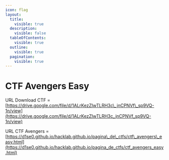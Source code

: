 ```yaml
---
icon: flag
layout:
  title:
    visible: true
  description:
    visible: false
  tableOfContents:
    visible: true
  outline:
    visible: true
  pagination:
    visible: true
---
```


# CTF Avengers Easy

URL Download CTF = [https://drive.google.com/file/d/1ALrKezZIwTLRH3c\_jnCPNVf\_sp9VQ-1n/view](https://drive.google.com/file/d/1ALrKezZIwTLRH3c_jnCPNVf_sp9VQ-1n/view)



URL CTF Avengers = [https://d1se0.github.io/hacklab.github.io/pagina\_de\_ctfs/ctf\_avengers\_easy.html](https://d1se0.github.io/hacklab.github.io/pagina_de_ctfs/ctf_avengers_easy.html)

